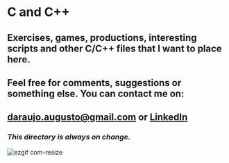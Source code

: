 # C and C++

## Exercises, games, productions, interesting scripts and other C/C++ files that I want to place here.

## Feel free for comments, suggestions or something else. You can contact me on:
## daraujo.augusto@gmail.com or [LinkedIn](https://linkedin.com/in/daraujo-augusto)
### _This directory is always on change._

![ezgif com-resize](https://user-images.githubusercontent.com/51061974/62897258-e3cd5a80-bd20-11e9-9f0e-812cbadd1495.gif)


